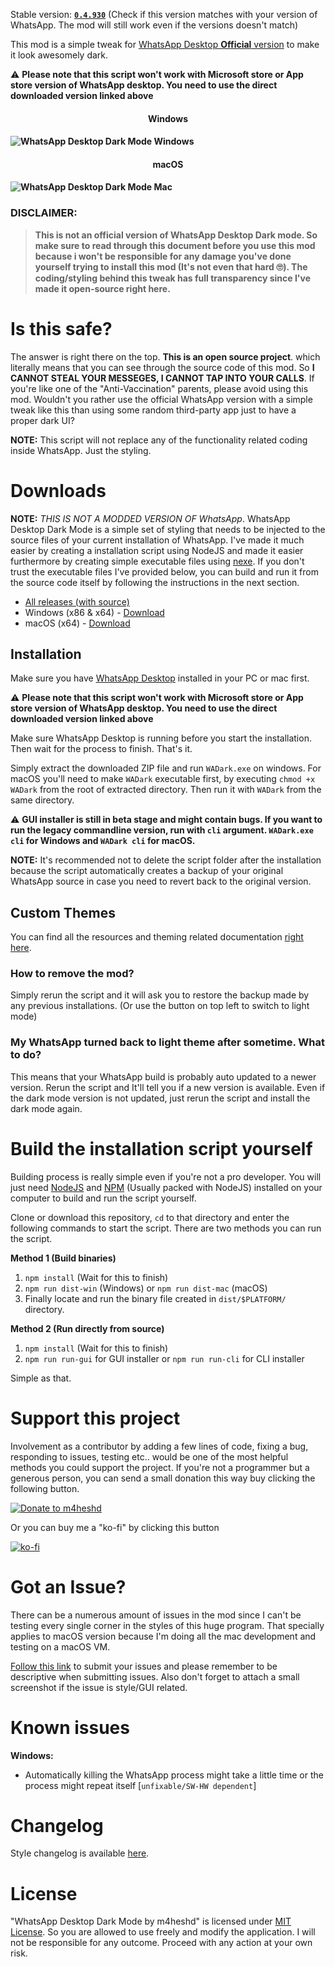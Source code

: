 
Stable version: [**`0.4.930`**](https://github.com/m4heshd/whatsapp-desktop-dark/releases/tag/0.4.930) (Check if this version matches with your version of WhatsApp. The mod will still work even if the versions doesn't match)

This mod is a simple tweak for [WhatsApp Desktop **Official** version](https://www.whatsapp.com/download/) to make it look awesomely dark.

<span color="red">⚠ **Please note that this script won't work with Microsoft store or App store version of WhatsApp desktop. You need to use the direct downloaded version linked above**  </span>
<h4 align="center"> Windows <h4>

![WhatsApp Desktop Dark Mode Windows](https://i.ibb.co/fnrk4p4/Screenshot.png)

<h4 align="center"> macOS <h4>

![WhatsApp Desktop Dark Mode Mac](https://i.ibb.co/hy333DT/Screenshot-mac.png)

### DISCLAIMER:
> **This is not an official version of WhatsApp Desktop Dark mode. So make sure to read through this document before you use this mod because i won't be responsible for any damage you've done yourself trying to install this mod (It's not even that hard 🙄). The coding/styling behind this tweak has full transparency since I've made it open-source right here.**

# Is this safe?
The answer is right there on the top. **This is an open source project**. which literally means that you can see through the source code of this mod. So **I CANNOT STEAL YOUR MESSEGES, I CANNOT TAP INTO YOUR CALLS**. If you're like one of the "Anti-Vaccination" parents, please avoid using this mod. Wouldn't you rather use the official WhatsApp version with a simple tweak like this than using some random third-party app just to have a proper dark UI?

**NOTE:** This script will not replace any of the functionality related coding inside WhatsApp. Just the styling.

# Downloads

**NOTE:** *THIS IS NOT A MODDED VERSION OF WhatsApp*. WhatsApp Desktop Dark Mode is a simple set of styling that needs to be injected to the source files of your current installation of WhatsApp. I've made it much easier by creating a installation script using NodeJS and made it easier furthermore by creating simple executable files using [nexe](https://github.com/nexe/nexe). If you don't trust the executable files I've provided below, you can build and run it from the source code itself by following the instructions in the next section.

 - [All releases (with source)](https://github.com/m4heshd/whatsapp-desktop-dark/releases)
 - Windows (x86 & x64) - [Download](https://github.com/m4heshd/whatsapp-desktop-dark/releases/download/0.4.930/WADark-0.4.930-Windows.zip)
 - macOS (x64) - [Download](https://github.com/m4heshd/whatsapp-desktop-dark/releases/download/0.4.930/WADark-0.4.930-macOS.zip)

## Installation

Make sure you have [WhatsApp Desktop](https://www.whatsapp.com/download/) installed in your PC or mac first.

⚠ **Please note that this script won't work with Microsoft store or App store version of WhatsApp desktop. You need to use the direct downloaded version linked above**

Make sure WhatsApp Desktop is running before you start the installation. Then wait for the process to finish. That's it.

Simply extract the downloaded ZIP file and run `WADark.exe` on windows. For macOS you'll need to make `WADark` executable first, by executing `chmod +x WADark` from the root of extracted directory. Then run it with `WADark` from the same directory.

⚠ **GUI installer is still in beta stage and might contain bugs. If you want to run the legacy commandline version, run with `cli` argument. `WADark.exe cli` for Windows and `WADark cli` for macOS.**

**NOTE:** It's recommended not to delete the script folder after the installation because the script automatically creates a backup of your original WhatsApp source in case you need to revert back to the original version.

## Custom Themes

You can find all the resources and theming related documentation [right here](https://github.com/m4heshd/whatsapp-desktop-dark/tree/master/themes).

### How to remove the mod?
Simply rerun the script and it will ask you to restore the backup made by any previous installations. (Or use the button on top left to switch to light mode)

### My WhatsApp turned back to light theme after sometime. What to do?
This means that your WhatsApp build is probably auto updated to a newer version. Rerun the script and It'll tell you if a new version is available. Even if the dark mode version is not updated, just rerun the script and install the dark mode again.

# Build the installation script yourself

Building process is really simple even if you're not a pro developer. You will just need [NodeJS](https://nodejs.org) and [NPM](https://www.npmjs.com/) (Usually packed with NodeJS) installed on your computer to build and run the script yourself.

Clone or download this repository, `cd` to that directory and enter the following commands to start the script. There are two methods you can run the script.

**Method 1 (Build binaries)**

 1. `npm install`  (Wait for this to finish)
 2. `npm run dist-win` (Windows) or `npm run dist-mac` (macOS)
 3. Finally locate and run the binary file created in `dist/$PLATFORM/` directory.

**Method 2 (Run directly from source)**

 1. `npm install`  (Wait for this to finish)
 2. `npm run run-gui` for GUI installer or `npm run run-cli` for CLI installer

Simple as that.

# Support this project

Involvement as a contributor by adding a few lines of code, fixing a bug, responding to issues, testing etc.. would be one of the most helpful methods you could support the project. If you're not a programmer but a generous person, you can send a small donation this way buy clicking the following button.

[![Donate to m4heshd](https://i.ibb.co/3vQTMts/paypal-donate-icon-7.png)](https://www.paypal.me/mpwk?locale.x=en_US)

Or you can buy me a "ko-fi" by clicking this button

[![ko-fi](https://i.ibb.co/QmQknmc/ko-fi.png)](https://ko-fi.com/m4heshd)

# Got an Issue?

There can be a numerous amount of issues in the mod since I can't be testing every single corner in the styles of this huge program. That specially applies to macOS version because I'm doing all the mac development and testing on a macOS VM.

[Follow this link](https://github.com/m4heshd/whatsapp-desktop-dark/issues) to submit your issues and please remember to be descriptive when submitting issues. Also don't forget to attach a small screenshot if the issue is style/GUI related.

# Known issues

**Windows:**

 - Automatically killing the WhatsApp process might take a little time or the process might repeat itself [`unfixable/SW-HW dependent`]

# Changelog

Style changelog is available [here](changelog.txt).

# License
"WhatsApp Desktop Dark Mode by m4heshd" is licensed under [MIT License](LICENSE). So you are allowed to use freely and modify the application. I will not be responsible for any outcome. Proceed with any action at your own risk.
